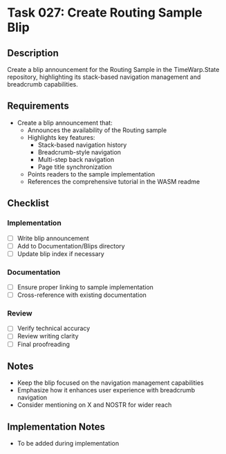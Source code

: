 # Task 027: Create Routing Sample Blip

## Description

Create a blip announcement for the Routing Sample in the TimeWarp.State repository, highlighting its stack-based navigation management and breadcrumb capabilities.

## Requirements

- Create a blip announcement that:
  - Announces the availability of the Routing sample
  - Highlights key features:
    - Stack-based navigation history
    - Breadcrumb-style navigation
    - Multi-step back navigation
    - Page title synchronization
  - Points readers to the sample implementation
  - References the comprehensive tutorial in the WASM readme

## Checklist

### Implementation
- [ ] Write blip announcement
- [ ] Add to Documentation/Blips directory
- [ ] Update blip index if necessary

### Documentation
- [ ] Ensure proper linking to sample implementation
- [ ] Cross-reference with existing documentation

### Review
- [ ] Verify technical accuracy
- [ ] Review writing clarity
- [ ] Final proofreading

## Notes

- Keep the blip focused on the navigation management capabilities
- Emphasize how it enhances user experience with breadcrumb navigation
- Consider mentioning on X and NOSTR for wider reach

## Implementation Notes

- To be added during implementation
